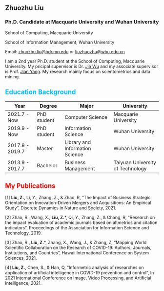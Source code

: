<!--
 * @Author: Zhuozhu Liu zhuozhu.liu@hdr.mq.edu
 * @Date: 2022-06-01 23:18:09
 * @LastEditors: Zhuozhu Liu
 * @LastEditTime: 2022-06-02 13:19:52
 * @FilePath: /zhuozhuliu.github.io/index.md
-->

## Zhuozhu Liu
### Ph.D. Candidate at Macquarie University and Wuhan University

School of Computing, Macquarie University

School of Information Management, Wuhan University

Email: zhuozhu.liu@hdr.mq.edu or liuzhuozhu@whu.edu.cn 

I am a 2nd year Ph.D. student at the School of Computing, Macquarie University. My pricipal supervisor is Dr. <a href="http://web.science.mq.edu.au/~jiawu/">Jia Wu</a> and my associate supervisor is Prof. <a href="http://web.science.mq.edu.au/~jian/">Jian Yang</a>. My research mainly focus on scientometrics and data mining.

## <font color=deepskyblue> Education Background</font>

| Year | Degree | Major | University |
| ----- | ------ | ------- | -------- |
| 2021.7 - Now | PhD student | Computer Science | Macquarie University |
| 2019.9 - Now | PhD student | Information Science | Wuhan University |
| 2017.9 - 2019.7 | Master | Library and Information Science | Wuhan University |
| 2013.9 - 2017.7 | Bachelor | Business Management | Taiyuan University of Technology |


## <font color=red> My Publications</font>

[1] **Liu, Z.**, Li, Y., Zhang, Z., & Zhao, R, “The Impact of Business Strategic Orientation on Innovation-Driven Mergers and Acquisitions: An Empirical Study”, Discrete Dynamics in Nature and Society, 2021. <cr>

[2] Zhao, R., Wang, X., **Liu, Z.***, Qi, Y., Zhang, Z., & Chang, R, “Research on the impact evaluation of academic journals based on altmetrics and citation indicators”, Proceedings of the Association for Information Science and Technology, 2019. <cr>
 
[3] Zhao, R.,  **Liu, Z.***, Zhang, X., Wang, J., & Zhang, Z, “Mapping World Scientific Collaboration on the Research of COVID-19: Authors, Journals, Institutions, and Countries”,  Hawaii International Conference on System Sciences, 2021. <cr>
     
[4] **Liu, Z.**, Chen, S., & Han, Q, “Informetric analysis of researches on application of artificial intelligence in COVID-19 prevention and control”,  In 2021 International Conference on Image, Video Processing, and Artificial Intelligence, 2021. <cr>

